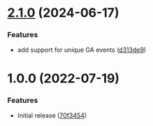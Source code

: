 # [2.1.0](https://github.com/evvnt/google_analytics_presenter_plugin/compare/v2.0.1...v2.1.0) (2024-06-17)


### Features

* add support for unique GA events ([d313de9](https://github.com/evvnt/google_analytics_presenter_plugin/commit/d313de95641aab3522ad2f61c597f87750602b1d))

# 1.0.0 (2022-07-19)


### Features

* Initial release ([70f3454](https://github.com/evvnt/google_analytics_presenter_plugin/commit/70f345415ef5bf8836cbdf0b6af4ca83e45269b0))
